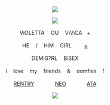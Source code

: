 &nbsp;
<div align="center">

![](https://komarev.com/ghpvc/?username=moidix&label=༄.°&color=fab24c&abbreviated=true)

![](https://upload-os-bbs.hoyolab.com/upload/2023/02/07/10642705/2bd3559bf4797872bf149a98ce3a36ae_2008224772383725720.gif)

ViOLETTA ㅤOU ㅤViViCAㅤ+

HE ㅤ/ ㅤHiM ㅤGIRL ㅤㅤ [+](https://pronouns.cc/@visual)

DEMiG?RLㅤ BiSEX

iㅤ love ㅤmy ㅤfriends ㅤ& ㅤoomfies ㅤ!

[RENTRY](https://rentry.co/wrecked) ㅤㅤㅤㅤ[NEO](https://neospring.org/@gurohime)ㅤㅤ ㅤㅤ[ATA](https://wxs.atabook.org)
 
![](https://spotify-github-profile.kittinanx.com/api/view.svg?uid=314mkicxlkkdu2xbfq5sn4qlspni&cover_image=true&theme=natemoo-re&show_offline=true&background_color=121212&interchange=false&bar_color=1448c2&bar_color_cover=false)
<div>
